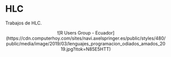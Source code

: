 # HLC
Trabajos de HLC.
<center>![R Users Group - Ecuador](https://cdn.computerhoy.com/sites/navi.axelspringer.es/public/styles/480/public/media/image/2019/03/lenguajes_programacion_odiados_amados_2019.jpg?itok=N85E5HTT)</center>
